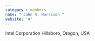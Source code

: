 ```yaml
---
category : members
name: " John R. Harrison " 
website: '#'
---
```

Intel Corporation
Hillsboro, Oregon, USA

